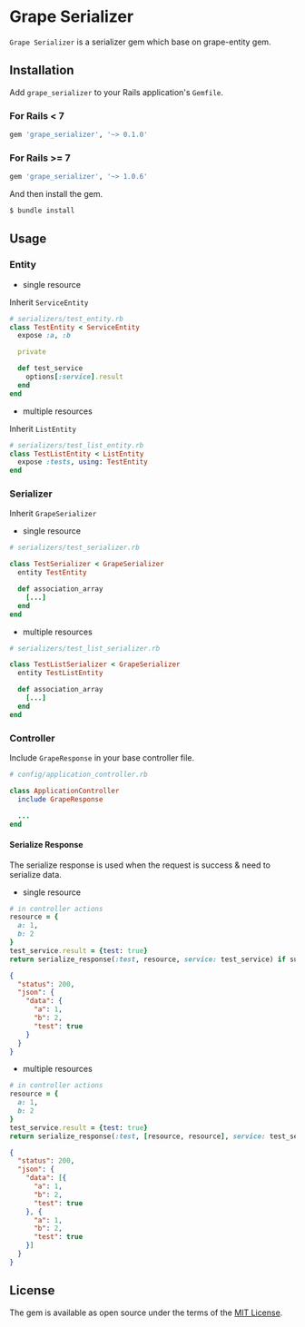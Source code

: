 # Grape Serializer

`Grape Serializer` is a serializer gem which base on grape-entity gem.

## Installation

Add `grape_serializer` to your Rails application's `Gemfile`.

### For Rails < 7
```ruby
gem 'grape_serializer', '~> 0.1.0'
```

### For Rails >= 7
```ruby
gem 'grape_serializer', '~> 1.0.6'
```

And then install the gem.

```bash
$ bundle install
```

## Usage

### Entity
* single resource

Inherit `ServiceEntity`

```ruby
# serializers/test_entity.rb
class TestEntity < ServiceEntity
  expose :a, :b

  private

  def test_service
    options[:service].result
  end
end
```

* multiple resources

Inherit `ListEntity`

```ruby
# serializers/test_list_entity.rb
class TestListEntity < ListEntity
  expose :tests, using: TestEntity
end
```


### Serializer
Inherit `GrapeSerializer`

* single resource
```ruby
# serializers/test_serializer.rb

class TestSerializer < GrapeSerializer
  entity TestEntity

  def association_array
    [...]
  end
end
```

* multiple resources
```ruby
# serializers/test_list_serializer.rb

class TestListSerializer < GrapeSerializer
  entity TestListEntity

  def association_array
    [...]
  end
end
```

### Controller
Include `GrapeResponse` in your base controller file.

```ruby
# config/application_controller.rb

class ApplicationController
  include GrapeResponse

  ...
end
```

#### Serialize Response

The serialize response is used when the request is success & need to serialize data.

* single resource
```ruby
# in controller actions
resource = {
  a: 1,
  b: 2
}
test_service.result = {test: true}
return serialize_response(:test, resource, service: test_service) if success?
```

```json
{
  "status": 200,
  "json": {
    "data": {
      "a": 1,
      "b": 2,
      "test": true
    }
  } 
}
```

* multiple resources
```ruby
# in controller actions
resource = {
  a: 1,
  b: 2
}
test_service.result = {test: true}
return serialize_response(:test, [resource, resource], service: test_service) if success?
```

```json
{
  "status": 200,
  "json": {
    "data": [{
      "a": 1,
      "b": 2,
      "test": true
    }, {
      "a": 1,
      "b": 2,
      "test": true
    }]
  } 
}
```
## License

The gem is available as open source under the terms of the [MIT License](https://opensource.org/licenses/MIT).
